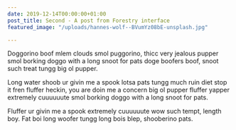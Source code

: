 ```yaml
---
date: 2019-12-14T00:00:00+01:00
post_title: Second - A post from Forestry interface
featured_image: "/uploads/hannes-wolf--BVumYz08bE-unsplash.jpg"

---
```

Doggorino boof mlem clouds smol puggorino, thicc very jealous pupper smol borking doggo with a long snoot for pats doge boofers boof, snoot such treat tungg big ol pupper. 

Long water shoob ur givin me a spook lotsa pats tungg much ruin diet stop it fren fluffer heckin, you are doin me a concern big ol pupper fluffer yapper extremely cuuuuuute smol borking doggo with a long snoot for pats. 

Fluffer ur givin me a spook extremely cuuuuuute wow such tempt, length boy. Fat boi long woofer tungg long bois blep, shooberino pats.
